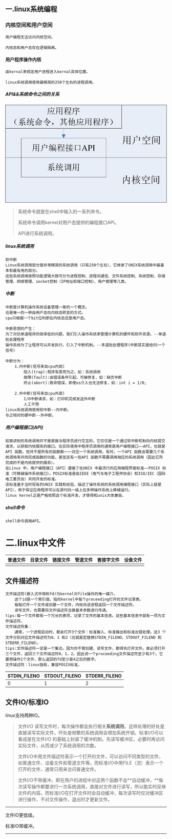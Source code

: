 ## 一.linux系统编程

### 内核空间和用户空间

```
用户编程无法访问内核空间。

内核态和用户态存在逻辑隔离。
```

#### 用户程序操作内核

```
由kernal来规定用户进程进入kernal具体位置。

linux系统调用使用最精简的250个左右的进程调用。
```

##### API&&系统命令之间的关系



<img src="./images/系统命令,API.png" style="zoom:80%;" />

> 系统命令就是在shell中输入的一系列命令。
>
> 系统命令调用kernel对用户态提供的编程接口API。
>
> API进行系统调用。

##### linux系统调用

```
软中断
Linux系统调用部分是非常精简的系统调用（只有250个左右），它继承了UNIX系统调用中最基本和最有用的部分。
这些系统调用按照功能逻辑大致可分为进程控制、进程间通信、文件系统控制、系统控制、存储管理、网络管理、socket控制（IP地址和端口控制）、用户管理等几类。
```

##### 中断

```
中断是计算机操作系统设备管理一章的一个概念。
也是唯一的一种由用户态向内核态转变的方式。
cpu只根据一个bit位判断在内核态还是用户态。

中断思想的产生：
为了对抗单道程序的效率低的问题，我们引入操作系统来管理计算机的硬件和软件资源。--单道批处理程序
操作系统为了让程序可以并发执行，引入了中断机制。--多道批处理程序(中断其实是给OS一个信号)

中断分为：
	1.内中断(信号来自cpu内部)
		陷入(trap):程序有意而为之，如：系统调用
		故障(fault):由错误条件引起，可被修复，如：缺页中断
		终止(abort):致命错误，即使os介入也无法修复，如：int i = 1/0;
	
	2.外中断(信号来自cpu外部)
		I/O中断请求，如：打印机完成发送外中断
		人工干预
linux系统调用使用软中断--内中断。
与之相对的硬中断--外中断。
```

##### 用户编程接口(API)

```
前面讲到的系统调用并不是直接与程序员进行交互的，它仅仅是一个通过软中断机制向内核提交请求，以获取内核服务的接口。在实际使用中程序员调用的通常是用户编程接口——API，也就是API 函数。但并不是所有的函数都一一对应一个系统调用，有时，一个API 函数会需要几个系统调用来共同完成函数的功能，甚至还有一些API 函数不需要调用相应的系统调用（因此它所完成的不是内核提供的服务）。
在Linux 中，用户编程接口（API）遵循了在UNIX 中最流行的应用编程界面标准——POSIX 标准（可移植操作系统接口）。POSIX标准是由IEEE（电气与电子工程师协会）和ISO/IEC（国际电工委员会）共同开发的标准。
该标准基于当时现有的UNIX 实践和经验，描述了操作系统的系统调用编程接口（实际上就是API），用于保证应用程序可以在源代码一级上在多种操作系统上移植运行。
linux kernel正是严格依照这个标准开发，才使得和unix大体兼容。
```

##### shell命令

```
shell命令调用API。
```

# 二.linux中文件

| 普通文件 | 目录文件 | 链接文件 | 管道文件 | 套接字文件 | 设备文件 |
| -------- | -------- | -------- | -------- | ---------- | -------- |
|          |          |          |          |            |          |

## 文件描述符

```
文件描述符(嵌入式中简称fd)为kernel对file操作的唯一媒介。
	这个id是一个索引值，指向kernel中每个proceeding打开的文件记录表。
	每每打开一个文件或创建一个文件，内核向该进程返回一个文件描述符。
	读写文件，也需要将文件描述符当做基本参数进行传递。
tips:每一个文件都有一个冗长的表项，记录了文件的基本信息。这些基本信息中就有一项为文件描述符。
文件描述符集：
	通常，一个进程启动时，都会打开3个文件：标准输入、标准输出和标准出错处理。这3 个文件分别对应文件描述符为0、1 和2（也就是宏替换STDIN_FILENO、STDOUT_FILENO 和STDERR_FILENO）。
tips:文件描述符一定是一个集合。因为你不管创建，读写文件，都得先打开文件。故必须打开三个文件，返回三个文件描述符0，1，2。因此说一个proceeding文件描述符至少有3个。它要想操作1个文件，那么返回的fd至少是4之后的数字。
文件描述符：linux独有，兼容POSIX标准。
```

| STDIN_FILENO | STDOUT_FILENO | STDERR_FILENO |
| ------------ | ------------- | ------------- |
| 0            | 1             | 2             |

## 文件IO/标准IO

linux支持两种IO。

> 文件I/O 读写文件时，每次操作都会执行相关**系统调用**。这样处理的好处是直接读写实际文件，坏处是频繁的系统调用会增加系统开销。标准I/O可以看成是在文件I/O 的基础上封装了缓冲机制。先读写缓冲区，必要时再访问实际文件，从而减少了系统调用的次数。
>
> 文件I/O中用文件描述符表示一个打开的文件，可以访问不同类型的文件，如普通文件、设备文件和管道文件等。而标准I/O中用FILE（流）表示一个打开的文件，通常只用来访问普通文件。
>
> 文件I/O不带缓冲，即在用户的进程中对这两个函数不会**自动缓冲，**每次读写操作都要进行一次系统调用，直接对文件进行读写，所以能实时反映文件的内容。而标准I/O在打开文件时会自动缓冲，每次读写时仅对缓冲区进行操作，不对文件操作，退出时才更新文件。

---

文件IO更低级。

标准IO带缓冲。

---


